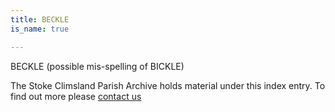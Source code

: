 ```yaml
---
title: BECKLE
is_name: true

---
```


BECKLE (possible mis-spelling of BICKLE)


The Stoke Climsland Parish Archive holds material under this index entry. To find out more please [contact us](/contact/)
